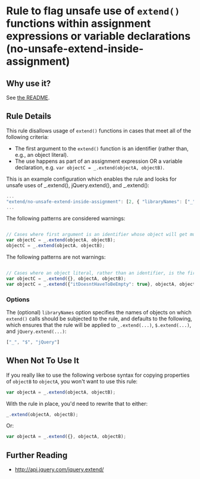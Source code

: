 # Rule to flag unsafe use of `extend()` functions within assignment expressions or variable declarations (no-unsafe-extend-inside-assignment)

## Why use it?

See [the README](../../README.md).

## Rule Details

This rule disallows usage of `extend()` functions in cases that meet all of the following criteria:

 * The first argument to the `extend()` function is an identifier (rather than, e.g., an object literal).
 * The use happens as part of an assignment expression OR a variable declaration, e.g. `var objectC = _.extend(objectA, objectB)`.

This is an example configuration which enables the rule and looks for unsafe uses of _.extend(), jQuery.extend(), and _.extend():
```js
...
"extend/no-unsafe-extend-inside-assignment": [2, { "libraryNames": ["_", "jQuery", "$"] }]
...
```

The following patterns are considered warnings:

```js

// Cases where first argument is an identifier whose object will get mutated
var objectC = _.extend(objectA, objectB);
objectC = _.extend(objectA, objectB);
```

The following patterns are not warnings:

```js

// Cases where an object literal, rather than an identifier, is the first argument to `extend()`
var objectC = _.extend({}, objectA, objectB);
var objectC = _.extend({"itDoesntHaveToBeEmpty": true}, objectA, objectB);
```

### Options

The (optional) `libraryNames` option specifies the names of objects on which `extend()` calls should be subjected to the rule, and defaults to the following, which ensures that the rule will be applied to `_.extend(...)`, `$.extend(...)`, and `jQuery.extend(...)`:

```js
["_", "$", "jQuery"]
```


## When Not To Use It

If you really like to use the following verbose syntax for copying properties of `objectB` to `objectA`, you won't want to use this rule:

```js
var objectA = _.extend(objectA, objectB);
```

With the rule in place, you'd need to rewrite that to either:
```js
_.extend(objectA, objectB);
```

Or:
```js
var objectA = _.extend({}, objectA, objectB);
```



## Further Reading

* http://api.jquery.com/jquery.extend/
